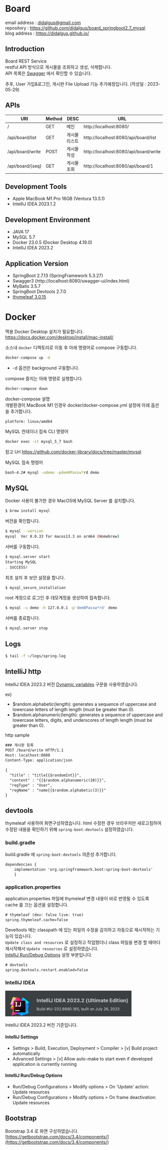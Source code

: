 # Board

email address : didalgus@gmail.com  
repository : https://github.com/didalgus/board_springboot2.7_mysql  
blog address : https://didalgus.github.io/  

## Introduction
Board REST Service  
restful API 방식으로 게시물을 조회하고 생성, 삭제합니다.  
API 목록은 [Swagger](http://localhost:8080/swagger-ui/index.html) 에서 확인할 수 있습니다. 

추후, User 가입&로그인, 게시판 File Upload 기능 추가예정입니다. (작성일 : 2023-05-29)

## APIs 

| URI               | Method | DESC | URL                                   |
|-------------------|--------|------|---------------------------------------|
| /                 | GET    | 메인   | http://localhost:8080/                |  
| /api/board/list   | GET    | 게시물 리스트| http://localhost:8080/api/board/list  |
| /api/board/write  | POST   | 게시물 작성 | http://localhost:8080/api/board/write |
| /api/board/{seq}  | GET    | 게시물 조회 | http://localhost:8080/api/board/1     |

## Development Tools
- Apple MacBook M1 Pro 16GB (Ventura 13.5.1)
- IntelliJ IDEA 2023.1.2  

## Development Environment
- JAVA 17
- MySQL 5.7 
- Docker 23.0.5 (Docker Desktop 4.19.0)
- IntelliJ IDEA 2023.2 

## Application Version
- SpringBoot 2.7.13 (SpringFramework 5.3.27)
- Swagger3 (http://localhost:8080/swagger-ui/index.html)
- MyBatis 3.5.7
- SpringBoot Devtools 2.7.0
- [thymeleaf 3.0.15](https://www.thymeleaf.org/doc/articles/standardurlsyntax.html)

# Docker
맥용 Docker Desktop 설치가 필요합니다.  
https://docs.docker.com/desktop/install/mac-install/  

소스내 `docker` 디렉토리로 이동 후 아래 명령어로 compose 구동합니다.
```bash
docker-compose up -d 
```
* -d 옵션은 background 구동합니다.

compose 중지는 아래 명령로 실행합니다.
```bash
docker-compose down
```

docker-compose 설명   
개발환경이 MacBook M1 인경우 docker/docker-compose.yml 설정에 아래 옵션을 추가합니다.
```
platform: linux/amd64 
```

MySQL 컨테이너 접속 CLI 명령어  
```bash
docker exec -it mysql_5_7 bash
```
참고 Url https://github.com/docker-library/docs/tree/master/mysql  

MySQL 접속 명령어   
```bash
bash-4.2# mysql -udemo -pdem0Passw*rd demo  
```

## MySQL 

Docker 사용이 불가한 경우 MacOS에 MySQL Server 를 설치합니다. 
```bash
$ brew install mysql
```

버전을 확인합니다. 
```bash
$ mysql --version
mysql  Ver 8.0.33 for macos13.3 on arm64 (Homebrew)
```

서버를 구동합니다.
```bash
$ mysql.server start
Starting MySQL
. SUCCESS!
```
최초 설치 후 보안 설정을 합니다.
```bash
$ mysql_secure_installation
```

root 계정으로 로그인 후 데모계정을 생성하여 접속합니다.
```bash
$ mysql -u demo -h 127.0.0.1 -p'dem0Passw*rd' demo
```

서버를 종료합니다. 
```bash
$ mysql.server stop  
```

## Logs  
```bash
$ tail -f ~/logs/spring.log
```

## IntelliJ http 
IntelliJ IDEA 2023.2 버전 [Dynamic variables](https://www.jetbrains.com/help/idea/2023.2/exploring-http-syntax.html#dynamic-variables) 구문을 사용하였습니다.  

ex)
* $random.alphabetic(length): generates a sequence of uppercase and lowercase letters of length length (must be greater than 0). 
* $random.alphanumeric(length): generates a sequence of uppercase and lowercase letters, digits, and underscores of length length (must be greater than 0). 

http sample  
```
### 게시판 등록
POST /board/write HTTP/1.1
Host: localhost:8080
Content-Type: application/json

{
  "title" : "title{{$randomInt}}",
  "content" : "{{$random.alphanumeric(10)}}",
  "regType" : "User",
  "regName" : "name{{$random.alphabetic(3)}}"
}
```


## devtools
thymeleaf 사용하여 화면구성하였습니다. 
html 수정한 경우 브라우저만 새로고침하여 수정된 내용을 확인하기 위해 `spring-boot-devtools` 설정하였습니다. 

### build.gradle
build.gradle 에 `spring-boot-devtools` 의존성 추가합니다. 
```
dependencies {
    implementation 'org.springframework.boot:spring-boot-devtools'
    }
```
### application.properties
application.properties 파일에 thymeleaf 변경 내용이 바로 반영될 수 있도록 cache 를 끄는 옵션을 설정합니다. 
```
# thymeleaf (dev: false live: true)
spring.thymeleaf.cache=false
```

Develtools 에는 classpath 에 있는 파일의 수정을 감지하고 자동으로 재시작하는 기능이 있습니다.   
`Update class and resources` 로 설정하고 작업했더니 class 파일을 변경 할 때마다 재시작해서 `Update resources` 로 설정하였습니다.  
[IntelliJ Run/Debug Options](#intellij-run/debug-options) 설정 부분입니다. 

```
# devtools
spring.devtools.restart.enabled=false
```

### IntelliJ IDEA 

![IntelliJ IDEA](src/main/resources/static/image/IntelliJ-version.png)

IntelliJ IDEA 2023.2 버전 기준입니다.   

#### IntelliJ Settings  
* Settings > Build, Execution, Deployment > Compiler > [v] Build project automatically
* Advanced Settings > [v] Allow auto-make to start even if developed application is currently running 

#### IntelliJ Run/Debug Options
* Run/Debug Configurations > Modify options > On 'Update' action: Update resources 
* Run/Debug Configurations > Modify options > On frame deactivation: Update resources 

## Bootstrap  
  
Bootstrap 3.4 로 화면 구성하였습니다.   
[https://getbootstrap.com/docs/3.4/components/](https://getbootstrap.com/docs/3.4/components/)
